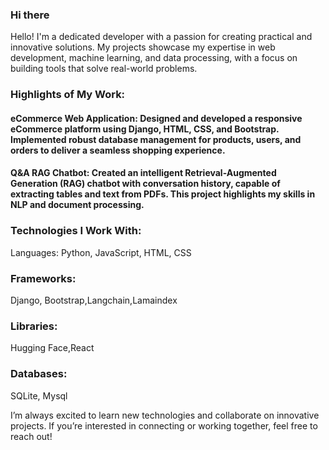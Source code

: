 ### Hi there 

Hello! I'm a dedicated developer with a passion for creating practical and innovative solutions. My projects showcase my expertise in web development, machine learning, and data processing, with a focus on building tools that solve real-world problems.

### Highlights of My Work:

#### eCommerce Web Application: Designed and developed a responsive eCommerce platform using Django, HTML, CSS, and Bootstrap. Implemented robust database management for products, users, and orders to deliver a seamless shopping experience.

#### Q&A RAG Chatbot: Created an intelligent Retrieval-Augmented Generation (RAG) chatbot with conversation history, capable of extracting tables and text from PDFs. This project highlights my skills in NLP and document processing.

### Technologies I Work With:
Languages: Python, JavaScript, HTML, CSS

### Frameworks: 
Django, Bootstrap,Langchain,Lamaindex

### Libraries: 
Hugging Face,React

### Databases:
SQLite, Mysql

I’m always excited to learn new technologies and collaborate on innovative projects. If you’re interested in connecting or working together, feel free to reach out!

<!--🔭 I’m currently working on Semi-Structured RAG with RERANKER

🌱 I’m currently learning about LLM and Computer vision and different application of both
<!--
**Chackopii/chackopii** is a ✨ _special_ ✨ repository because its `README.md` (this file) appears on your GitHub profile.

Here are some ideas to get you started:

- 
- ...
- 👯 I’m looking to collaborate on ...
- 🤔 I’m looking for help with ...
- 💬 Ask me about ...
- 📫 How to reach me: ...
- 😄 Pronouns: ...
- ⚡ Fun fact: ...
-->
